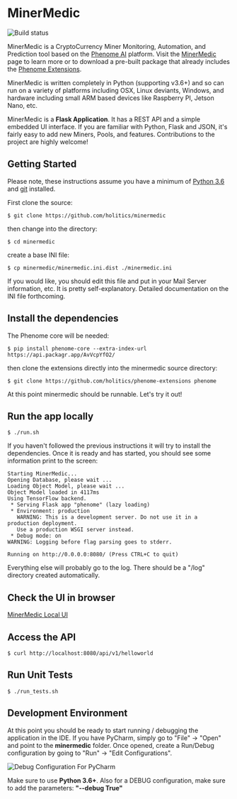 # MinerMedic

![Build status](https://api.travis-ci.com/holitics/minermedic.svg?token=sxJbjzY55bRNhaRxizPp&amp;branch=master)

MinerMedic is a CryptoCurrency Miner Monitoring, Automation, and Prediction tool based on the [Phenome AI](https://phenome.ai/) platform. Visit the [MinerMedic](https://phenome.ai/apps/minermedic/) page to learn more or to download a pre-built package that already includes the [Phenome Extensions](https://github.com/holitics/phenome-extensions).

MinerMedic is written completely in Python (supporting v3.6+) and so can run on a variety of platforms including OSX, Linux deviants, Windows, and hardware including small ARM based devices like Raspberry PI, Jetson Nano, etc. 

MinerMedic is a **Flask Application**. It has a REST API and a simple embedded UI interface. If you are familiar with Python, Flask and JSON, it's fairly easy to add new Miners, Pools, and features. Contributions to the project are highly welcome!

## Getting Started

Please note, these instructions assume you have a minimum of [Python 3.6](https://www.python.org/downloads/) and [git](https://git-scm.com/downloads) installed.

First clone the source:
```
$ git clone https://github.com/holitics/minermedic
```

then change into the directory:

```
$ cd minermedic
```

create a base INI file:
```
$ cp minermedic/minermedic.ini.dist ./minermedic.ini
```

If you would like, you should edit this file and put in your Mail Server information, etc. It is pretty self-explanatory. Detailed documentation on the INI file forthcoming.

## Install the dependencies

The Phenome core will be needed:
```
$ pip install phenome-core --extra-index-url https://api.packagr.app/AvVcpYfO2/
```
then clone the extensions directly into the minermedic source directory:
```
$ git clone https://github.com/holitics/phenome-extensions phenome
```

At this point minermedic should be runnable. Let's try it out!

## Run the app locally

```
$ ./run.sh
```
If you haven't followed the previous instructions it will try to install the dependencies. Once it is ready and has started, you should see some information print to the screen:
```
Starting MinerMedic...
Opening Database, please wait ...
Loading Object Model, please wait ...
Object Model loaded in 4117ms
Using TensorFlow backend.
 * Serving Flask app "phenome" (lazy loading)
 * Environment: production
   WARNING: This is a development server. Do not use it in a production deployment.
   Use a production WSGI server instead.
 * Debug mode: on
WARNING: Logging before flag parsing goes to stderr.

Running on http://0.0.0.0:8080/ (Press CTRL+C to quit)

```

Everything else will probably go to the log. There should be a "/log" directory created automatically.

## Check the UI in browser
[MinerMedic Local UI](http://localhost:8080/)

## Access the API
```
$ curl http://localhost:8080/api/v1/helloworld
```

## Run Unit Tests

```
$ ./run_tests.sh
```

## Development Environment

At this point you should be ready to start running / debugging the application in the IDE. If you have PyCharm, simply go to "File" -> "Open" and point to the **minermedic** folder. Once opened, create a Run/Debug configuration by going to "Run" -> "Edit Configurations".

![Debug Configuration For PyCharm](http://phenome.ai/wp-content/uploads/2019/11/PyCharm_DEBUG_Config.png)

Make sure to use **Python 3.6+**. Also for a DEBUG configuration, make sure to add the parameters: **"--debug True"**
